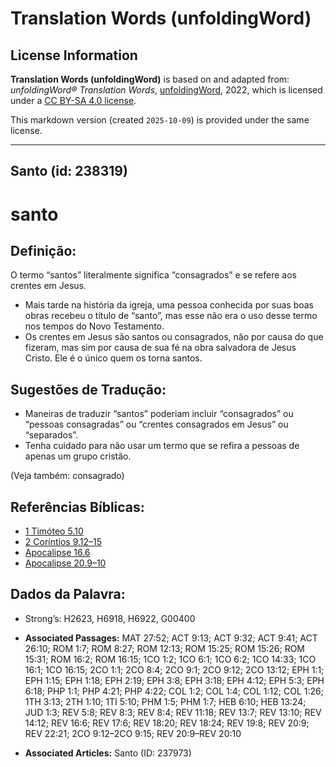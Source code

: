 # Translation Words (unfoldingWord)

## License Information

**Translation Words (unfoldingWord)** is based on and adapted from: _unfoldingWord® Translation Words_, [unfoldingWord](https://unfoldingword.org/utw), 2022, which is licensed under a [CC BY-SA 4.0 license](https://creativecommons.org/licenses/by-sa/4.0/legalcode.en).

This markdown version (created `2025-10-09`) is provided under the same license.



--------------------------------

## Santo (id: 238319)

santo
=====

Definição:
----------

O termo “santos” literalmente significa “consagrados” e se refere aos crentes em Jesus.

* Mais tarde na história da igreja, uma pessoa conhecida por suas boas obras recebeu o título de “santo”, mas esse não era o uso desse termo nos tempos do Novo Testamento.
* Os crentes em Jesus são santos ou consagrados, não por causa do que fizeram, mas sim por causa de sua fé na obra salvadora de Jesus Cristo. Ele é o único quem os torna santos.

Sugestões de Tradução:
----------------------

* Maneiras de traduzir “santos” poderiam incluir “consagrados” ou “pessoas consagradas” ou “crentes consagrados em Jesus” ou “separados”.
* Tenha cuidado para não usar um termo que se refira a pessoas de apenas um grupo cristão.

(Veja também: consagrado)

Referências Bíblicas:
---------------------

* [1 Timóteo 5\.10](https://ref.ly/1Tim5:10)
* [2 Coríntios 9\.12–15](https://ref.ly/2Cor9:12-2Cor9:15)
* [Apocalipse 16\.6](https://ref.ly/Rev16:6)
* [Apocalipse 20\.9–10](https://ref.ly/Rev20:9-Rev20:10)

Dados da Palavra:
-----------------

* Strong’s: H2623, H6918, H6922, G00400

* **Associated Passages:** MAT 27:52; ACT 9:13; ACT 9:32; ACT 9:41; ACT 26:10; ROM 1:7; ROM 8:27; ROM 12:13; ROM 15:25; ROM 15:26; ROM 15:31; ROM 16:2; ROM 16:15; 1CO 1:2; 1CO 6:1; 1CO 6:2; 1CO 14:33; 1CO 16:1; 1CO 16:15; 2CO 1:1; 2CO 8:4; 2CO 9:1; 2CO 9:12; 2CO 13:12; EPH 1:1; EPH 1:15; EPH 1:18; EPH 2:19; EPH 3:8; EPH 3:18; EPH 4:12; EPH 5:3; EPH 6:18; PHP 1:1; PHP 4:21; PHP 4:22; COL 1:2; COL 1:4; COL 1:12; COL 1:26; 1TH 3:13; 2TH 1:10; 1TI 5:10; PHM 1:5; PHM 1:7; HEB 6:10; HEB 13:24; JUD 1:3; REV 5:8; REV 8:3; REV 8:4; REV 11:18; REV 13:7; REV 13:10; REV 14:12; REV 16:6; REV 17:6; REV 18:20; REV 18:24; REV 19:8; REV 20:9; REV 22:21; 2CO 9:12–2CO 9:15; REV 20:9–REV 20:10
* **Associated Articles:** Santo (ID: 237973)

